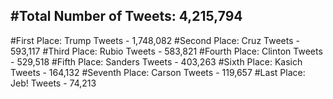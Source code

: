 #Total Number of Tweets: 4,215,794 
---
#First Place: Trump Tweets - 1,748,082
#Second Place: Cruz Tweets - 593,117
#Third Place: Rubio Tweets - 583,821
#Fourth Place: Clinton Tweets - 529,518
#Fifth Place: Sanders Tweets - 403,263
#Sixth Place: Kasich Tweets - 164,132
#Seventh Place: Carson Tweets - 119,657
#Last Place: Jeb! Tweets - 74,213
